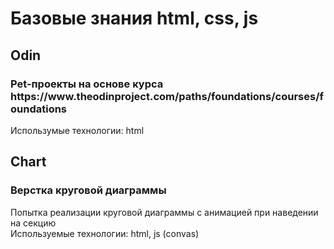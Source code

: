 <h1>Базовые знания html, css, js</h1>

<h2>Odin</h2>
<h3>Pet-проекты на основе курса https://www.theodinproject.com/paths/foundations/courses/foundations</h3>
Использумые технологии: html

<h2>Chart</h2>
<h3>Верстка круговой диаграммы</h3>
Попытка реализации круговой диаграммы с анимацией при наведении на секцию</br>
Используемые технологии: html, js (convas)
